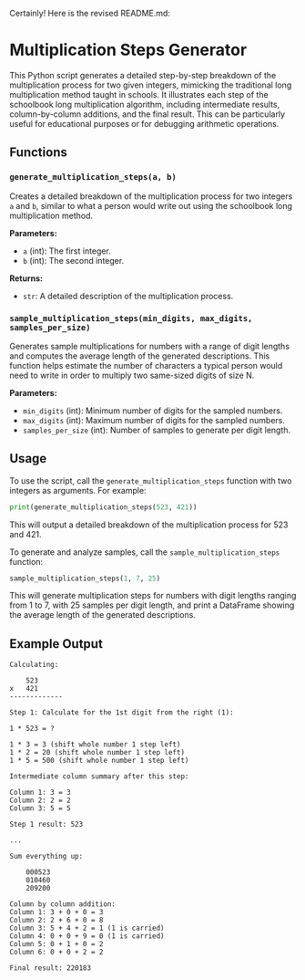 Certainly! Here is the revised README.md:

# Multiplication Steps Generator

This Python script generates a detailed step-by-step breakdown of the multiplication process for two given integers, mimicking the traditional long multiplication method taught in schools. It illustrates each step of the schoolbook long multiplication algorithm, including intermediate results, column-by-column additions, and the final result. This can be particularly useful for educational purposes or for debugging arithmetic operations.

## Functions

### `generate_multiplication_steps(a, b)`
Creates a detailed breakdown of the multiplication process for two integers `a` and `b`, similar to what a person would write out using the schoolbook long multiplication method.

**Parameters:**
- `a` (int): The first integer.
- `b` (int): The second integer.

**Returns:**
- `str`: A detailed description of the multiplication process.

### `sample_multiplication_steps(min_digits, max_digits, samples_per_size)`
Generates sample multiplications for numbers with a range of digit lengths and computes the average length of the generated descriptions. This function helps estimate the number of characters a typical person would need to write in order to multiply two same-sized digits of size N.

**Parameters:**
- `min_digits` (int): Minimum number of digits for the sampled numbers.
- `max_digits` (int): Maximum number of digits for the sampled numbers.
- `samples_per_size` (int): Number of samples to generate per digit length.

## Usage

To use the script, call the `generate_multiplication_steps` function with two integers as arguments. For example:

```python
print(generate_multiplication_steps(523, 421))
```

This will output a detailed breakdown of the multiplication process for 523 and 421.

To generate and analyze samples, call the `sample_multiplication_steps` function:

```python
sample_multiplication_steps(1, 7, 25)
```

This will generate multiplication steps for numbers with digit lengths ranging from 1 to 7, with 25 samples per digit length, and print a DataFrame showing the average length of the generated descriptions.

## Example Output

```plaintext
Calculating:

    523
x   421
-------------

Step 1: Calculate for the 1st digit from the right (1):

1 * 523 = ?

1 * 3 = 3 (shift whole number 1 step left)
1 * 2 = 20 (shift whole number 1 step left)
1 * 5 = 500 (shift whole number 1 step left)

Intermediate column summary after this step:

Column 1: 3 = 3
Column 2: 2 = 2
Column 3: 5 = 5

Step 1 result: 523

...

Sum everything up:

    000523
    010460
    209200

Column by column addition:
Column 1: 3 + 0 + 0 = 3
Column 2: 2 + 6 + 0 = 8
Column 3: 5 + 4 + 2 = 1 (1 is carried)
Column 4: 0 + 0 + 9 = 0 (1 is carried)
Column 5: 0 + 1 + 0 = 2
Column 6: 0 + 0 + 2 = 2

Final result: 220183
```